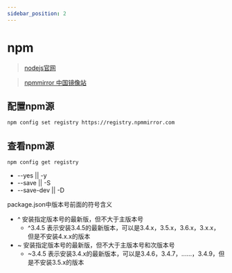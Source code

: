 ```yaml
---
sidebar_position: 2
---
```


# npm

> [nodejs官网](https://nodejs.org/zh-cn/)

> [npmmirror 中国镜像站](https://npmmirror.com/)

## 配置npm源

```bash
npm config set registry https://registry.npmmirror.com
```

## 查看npm源

```bash
npm config get registry
```

- --yes || -y
- --save || -S
- --save-dev || -D

package.json中版本号前面的符号含义
- ^ 安装指定版本号的最新版，但不大于主版本号
  - ^3.4.5 表示安装3.4.5的最新版本，可以是3.4.x，3.5.x，3.6.x，3.x.x，但是不安装4.x.x的版本
- ~ 安装指定版本号的最新版，但不大于主版本号和次版本号
  - ~3.4.5 表示安装3.4.x的最新版本，可以是3.4.6，3.4.7，......，3.4.9，但是不安装3.5.x的版本